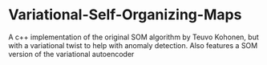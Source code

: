 # Variational-Self-Organizing-Maps
A c++ implementation of the original SOM algorithm by Teuvo Kohonen, but with a variational twist to help with anomaly detection. Also features a SOM version of the variational autoencoder

